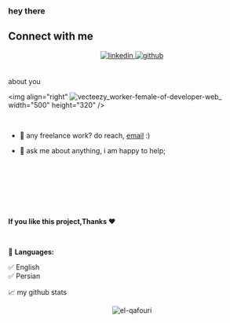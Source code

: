 ### hey there 

## Connect with me  
<div align="center">
<a href="https://linkedin.com/in/elhamqafouri" target="_blank">
<img src=https://img.shields.io/badge/linkedin-%231E77B5.svg?&style=for-the-badge&logo=linkedin&logoColor=white alt=linkedin style="margin-bottom: 5px;" />
</a>
<!-- <a href="https://instagram.com/ایدی اینستاگرام" target="_blank">
<img src=https://img.shields.io/badge/instagram-%23000000.svg?&style=for-the-badge&logo=instagram&logoColor=white alt=instagram style="margin-bottom: 5px;" />
</a> -->
<a href="https://github.com/el-qafouri" target="_blank">
<img src=https://img.shields.io/badge/github-%2324292e.svg?&style=for-the-badge&logo=github&logoColor=white alt=github style="margin-bottom: 5px;" />
</a>  
  
<!--  ![](https://visitor-badge.glitch.me/badge?page_id=sinariyahi.sinariyahi)-->
</div>  



<br />

about you

<img align="right"  ![vecteezy_worker-female-of-developer-web_](https://github.com/el-qafouri/el-qafouri/assets/124993570/3f10eaa2-f264-419d-b828-3ef3a4811b5e) width="500" height="320" />
  <!-- <img align="right" alt="GIF" src="https://github.com/abhisheknaiidu/abhisheknaiidu/blob/master/code.gif?raw=true" width="500" height="320" /> -->
  
  <br />
  
- 💼 any freelance work? do reach, [email](elham.qafouri.91@gmail.com) :)
- 💬 ask me about anything, i am happy to help;

  <br />
  
<!--**languages and tools:**  

<code><img height="20" src="https://profilinator.rishav.dev/skills-assets/csharp-original.svg"></code>
<code><img height="20" src="https://profilinator.rishav.dev/skills-assets/dot-net-original-wordmark.svg"></code>
<code><img height="20" src="https://profilinator.rishav.dev/skills-assets/dotnetcore.png"></code>
<code><img height="20" src="https://raw.githubusercontent.com/github/explore/80688e429a7d4ef2fca1e82350fe8e3517d3494d/topics/html/html.png"></code>
<code><img height="20" src="https://raw.githubusercontent.com/github/explore/80688e429a7d4ef2fca1e82350fe8e3517d3494d/topics/css/css.png"></code>
<code><img height="20" src="https://raw.githubusercontent.com/github/explore/80688e429a7d4ef2fca1e82350fe8e3517d3494d/topics/angular/angular.png"></code>
<code><img height="20" src="https://raw.githubusercontent.com/github/explore/80688e429a7d4ef2fca1e82350fe8e3517d3494d/topics/git/git.png"></code>
<code><img height="20" src="https://raw.githubusercontent.com/github/explore/80688e429a7d4ef2fca1e82350fe8e3517d3494d/topics/sass/sass.png"></code>
-->


  <br />
   <br />
    <br />
    
<!--[📊 **skills:**-->
<!--START_SECTION:

```text
C#                           ██████████████████████▓░░   89.67 %
.Net Core                    ██████████████████████▓░░   89.67 %
.Net Framework               ██████████████████████▓░░   89.67 %
HTML                         ███████████████████▓░░░░░   65.67 %
CSS                          ███████████████████▓░░░░░   65.98 %
Angular                      ███████████████████▓░░░░░   65.98 %
Databases                    ███████████████████▓░░░░░   65.98 %
Git                          ███████████████████▓░░░░░   65.98 %
```
](url)
-->
<!--END_SECTION:sina-->

  <br />
  
**If you like this project,Thanks ❤**

  <br />
  
🚧 **Languages:**
<!-- Languages-IST:START -->          
✅  English           
✅  Persian
<!-- Languages-IST:END -->


📈 my github stats

<p align="center"> <img src="https://github-readme-stats.vercel.app/api?username=el-qafouri&show_icons=true&theme=gotham" alt="el-qafouri" />
